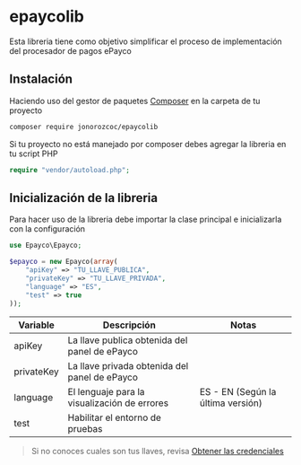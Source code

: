 # epaycolib

Esta libreria tiene como objetivo simplificar el proceso de implementación del procesador de pagos ePayco

## Instalación

Haciendo uso del gestor de paquetes [Composer](https://getcomposer.org/) en la carpeta de tu proyecto

```bash
composer require jonorozcoc/epaycolib
```

Si tu proyecto no está manejado por composer debes agregar la libreria en tu script PHP

```php
require "vendor/autoload.php";
```

## Inicialización de la libreria

Para hacer uso de la libreria debe importar la clase principal e inicializarla con la configuración

```php
use Epayco\Epayco;

$epayco = new Epayco(array(
    "apiKey" => "TU_LLAVE_PUBLICA",
    "privateKey" => "TU_LLAVE_PRIVADA",
    "language" => "ES",
    "test" => true
));
```

| Variable   | Descripción                                   | Notas                             |
| ---------- | --------------------------------------------- | --------------------------------- |
| apiKey     | La llave publica obtenida del panel de ePayco |                                   |
| privateKey | La llave privada obtenida del panel de ePayco |                                   |
| language   | El lenguaje para la visualización de errores  | ES - EN (Según la última versión) |
| test       | Habilitar el entorno de pruebas               |                                   |

> Si no conoces cuales son tus llaves, revisa [Obtener las credenciales](keys.html)
